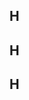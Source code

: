 <!DOCTYPE HTML>
<html lang="en">
<head>
<title>H</title>
</head>
<body>
<article>
<h1>H</h1>
<p></p>
</article>
<article>
<h1>H</h1>
<p></p>
</article>
<article>
<h1>H</h1>
<p></p>
</article>
</body>
